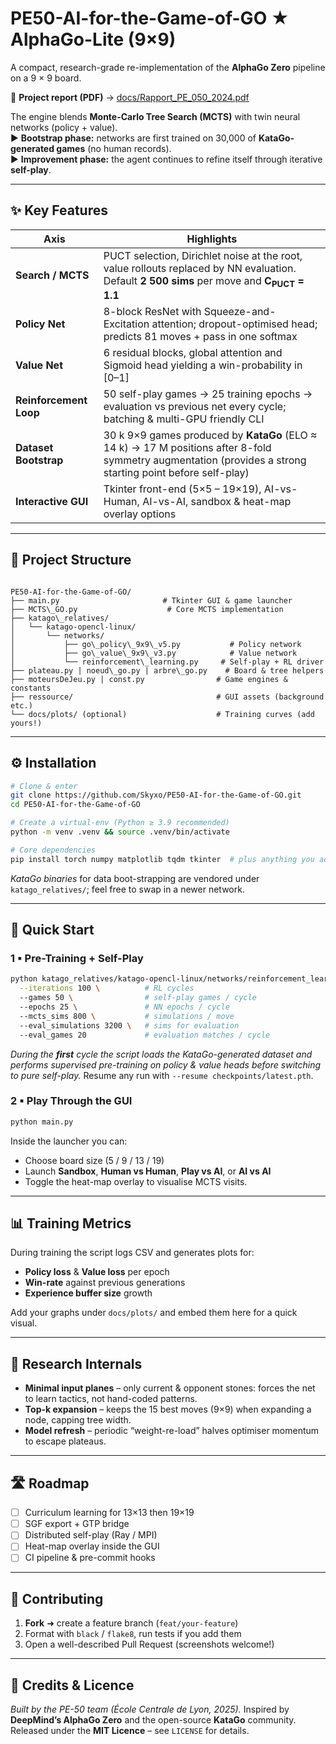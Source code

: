# PE50-AI-for-the-Game-of-GO ★ AlphaGo-Lite (9×9)

A compact, research-grade re-implementation of the **AlphaGo Zero** pipeline on a 9 × 9 board.  

📄 **Project report (PDF)** → [docs/Rapport_PE_050_2024.pdf](docs/Rapport_PE_050_2024.pdf)

The engine blends **Monte-Carlo Tree Search (MCTS)** with twin neural networks (policy + value).  
► **Bootstrap phase:** networks are first trained on 30,000 of **KataGo-generated games** (no human records).  
► **Improvement phase:** the agent continues to refine itself through iterative **self-play**. 

---

## ✨ Key Features

| Axis | Highlights |
|------|------------|
| **Search / MCTS** | PUCT selection, Dirichlet noise at the root, value rollouts replaced by NN evaluation. Default **2 500 sims** per move and **C<sub>PUCT</sub> = 1.1**  |
| **Policy Net** | 8-block ResNet with Squeeze-and-Excitation attention; dropout-optimised head; predicts 81 moves + pass in one softmax  |
| **Value Net** | 6 residual blocks, global attention and Sigmoid head yielding a win-probability in \[0–1]  |
| **Reinforcement Loop** | 50 self-play games → 25 training epochs → evaluation vs previous net every cycle; batching & multi-GPU friendly CLI  |
| **Dataset Bootstrap** | 30 k 9×9 games produced by **KataGo** (ELO ≈ 14 k) → 17 M positions after 8-fold symmetry augmentation (provides a strong starting point before self-play)  |
| **Interactive GUI** | Tkinter front-end (5×5 – 19×19), AI-vs-Human, AI-vs-AI, sandbox & heat-map overlay options  |

---

## 📂 Project Structure

```

PE50-AI-for-the-Game-of-GO/
├── main.py                       # Tkinter GUI & game launcher
├── MCTS\_GO.py                    # Core MCTS implementation
├── katago\_relatives/
│   └── katago-opencl-linux/
│       └── networks/
│           ├── go\_policy\_9x9\_v5.py           # Policy network
│           ├── go\_value\_9x9\_v3.py            # Value network
│           └── reinforcement\_learning.py     # Self-play + RL driver
├── plateau.py | noeud\_go.py | arbre\_go.py    # Board & tree helpers
├── moteursDeJeu.py | const.py                # Game engines & constants
├── ressource/                                # GUI assets (background etc.)
└── docs/plots/ (optional)                    # Training curves (add yours!)

````

---

## ⚙️ Installation

```bash
# Clone & enter
git clone https://github.com/Skyxo/PE50-AI-for-the-Game-of-GO.git
cd PE50-AI-for-the-Game-of-GO

# Create a virtual-env (Python ≥ 3.9 recommended)
python -m venv .venv && source .venv/bin/activate

# Core dependencies
pip install torch numpy matplotlib tqdm tkinter  # plus anything you add later
````

*KataGo binaries* for data boot-strapping are vendored under `katago_relatives/`; feel free to swap in a newer network.

---

## 🚀 Quick Start

### 1 ▪ Pre-Training + Self-Play

```bash
python katago_relatives/katago-opencl-linux/networks/reinforcement_learning.py \
  --iterations 100 \          # RL cycles
  --games 50 \                # self-play games / cycle
  --epochs 25 \               # NN epochs / cycle
  --mcts_sims 800 \           # simulations / move
  --eval_simulations 3200 \   # sims for evaluation
  --eval_games 20             # evaluation matches / cycle
```

*During the **first** cycle the script loads the KataGo-generated dataset and performs supervised pre-training on policy & value heads before switching to pure self-play.*
Resume any run with `--resume checkpoints/latest.pth`.

### 2 ▪ Play Through the GUI

```bash
python main.py
```

Inside the launcher you can:

* Choose board size (5 / 9 / 13 / 19)
* Launch **Sandbox**, **Human vs Human**, **Play vs AI**, or **AI vs AI**
* Toggle the heat-map overlay to visualise MCTS visits.

---

## 📊 Training Metrics

During training the script logs CSV and generates plots for:

* **Policy loss** & **Value loss** per epoch
* **Win-rate** against previous generations
* **Experience buffer size** growth

Add your graphs under `docs/plots/` and embed them here for a quick visual.

---

## 🔬 Research Internals

* **Minimal input planes** – only current & opponent stones: forces the net to learn tactics, not hand-coded patterns.
* **Top-k expansion** – keeps the 15 best moves (9×9) when expanding a node, capping tree width.
* **Model refresh** – periodic “weight-re-load” halves optimiser momentum to escape plateaus.

---

## 🛣 Roadmap

* [ ] Curriculum learning for 13×13 then 19×19
* [ ] SGF export + GTP bridge
* [ ] Distributed self-play (Ray / MPI)
* [ ] Heat-map overlay inside the GUI
* [ ] CI pipeline & pre-commit hooks

---

## 🤝 Contributing

1. **Fork** ➜ create a feature branch (`feat/your-feature`)
2. Format with `black` / `flake8`, run tests if you add them
3. Open a well-described Pull Request (screenshots welcome!)

---

## 📜 Credits & Licence

*Built by the PE-50 team (École Centrale de Lyon, 2025).*
Inspired by **DeepMind’s AlphaGo Zero** and the open-source **KataGo** community.
Released under the **MIT Licence** – see `LICENSE` for details.
